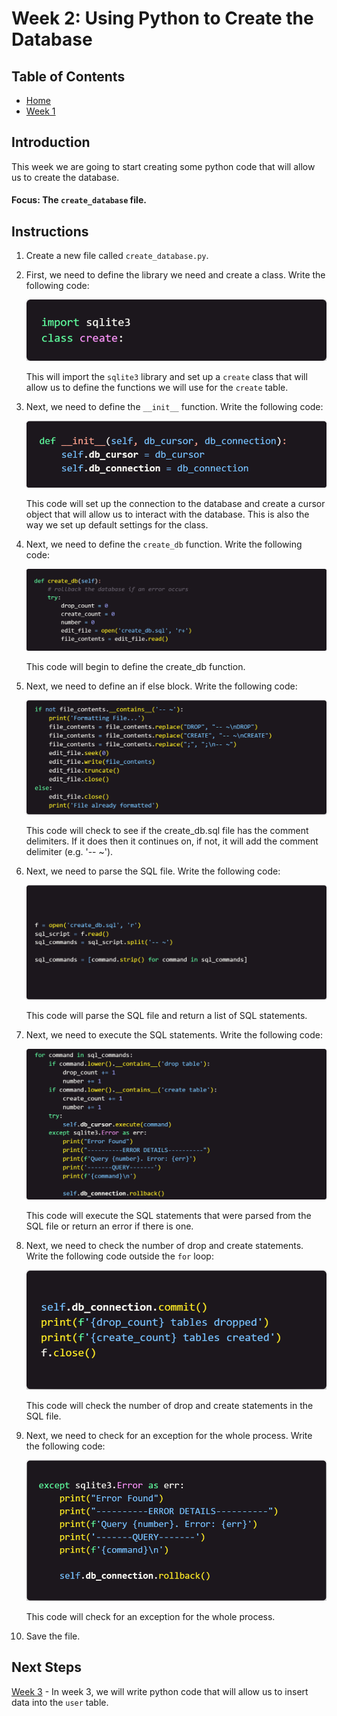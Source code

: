 # Week 2: Using Python to Create the Database

## Table of Contents

- [Home](../README.md)
- [Week 1](../week1/README.md)



## Introduction

This week we are going to start creating some python code that will allow us to create the database.

#### Focus: The `create_database` file.

## Instructions

1. Create a new file called `create_database.py`.

2. First, we need to define the library we need and create a class. Write the following code: 

    <!-- Image of code here -->
    ![import_and_class](import_class.png)

    This will import the `sqlite3` library and set up a `create` class that will allow us to define the functions we will use for the `create` table.

3. Next, we need to define the `__init__` function. Write the following code:

    <!-- Image of code here -->
    ![init](_init_.png)

    This code will set up the connection to the database and create a cursor object that will allow us to interact with the database. This is also the way we set up default settings for the class.

4. Next, we need to define the `create_db` function. Write the following code:

    <!-- Image of code here -->
    ![formatlist](create_db_try.png)

    This code will begin to define the create_db function.

5. Next, we need to define an if else block. Write the following code:

    <!-- Image of code here -->
    ![createcreate](try_if_block.png)

    This code will check to see if the create_db.sql file has the comment delimiters. If it does then it continues on, if not, it will add the comment delimiter (e.g. '-- ~').

6. Next, we need to parse the SQL file. Write the following code:

    <!-- Image of code here -->
    ![parsefile](file_parse.png)

    This code will parse the SQL file and return a list of SQL statements.

7. Next, we need to execute the SQL statements. Write the following code:
    
    <!-- Image of code here -->
    ![executestatements](for_loop.png)

    This code will execute the SQL statements that were parsed from the SQL file or return an error if there is one.

8. Next, we need to check the number of drop and create statements. Write the following code outside the `for` loop:

    <!-- Image of code here -->
    ![checkstatements](drop_create_count.png)

    This code will check the number of drop and create statements in the SQL file.

9. Next, we need to check for an exception for the whole process. Write the following code:

    <!-- Image of code here -->
    ![exception](create_db_except.png)

    This code will check for an exception for the whole process.
10. Save the file.

## Next Steps

[Week 3](../week3/README.md) - In week 3, we will write python code that will allow us to insert data into the `user` table. 
